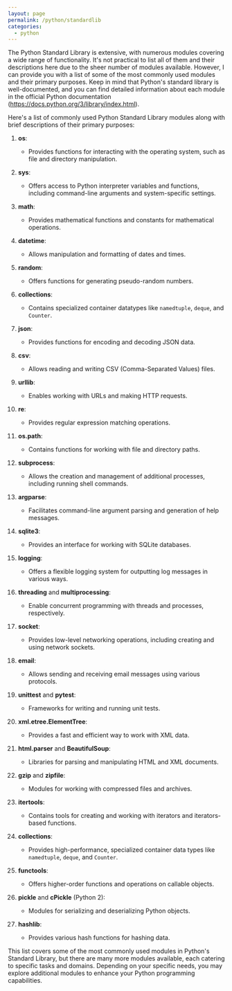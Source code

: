```yaml
---
layout: page
permalink: /python/standardlib
categories:
  - python
---
```


The Python Standard Library is extensive, with numerous modules covering a wide range of functionality. It's not practical to list all of them and their descriptions here due to the sheer number of modules available. However, I can provide you with a list of some of the most commonly used modules and their primary purposes. Keep in mind that Python's standard library is well-documented, and you can find detailed information about each module in the official Python documentation (https://docs.python.org/3/library/index.html).

Here's a list of commonly used Python Standard Library modules along with brief descriptions of their primary purposes:

1. **os**:
   - Provides functions for interacting with the operating system, such as file and directory manipulation.

2. **sys**:
   - Offers access to Python interpreter variables and functions, including command-line arguments and system-specific settings.

3. **math**:
   - Provides mathematical functions and constants for mathematical operations.

4. **datetime**:
   - Allows manipulation and formatting of dates and times.

5. **random**:
   - Offers functions for generating pseudo-random numbers.

6. **collections**:
   - Contains specialized container datatypes like `namedtuple`, `deque`, and `Counter`.

7. **json**:
   - Provides functions for encoding and decoding JSON data.

8. **csv**:
   - Allows reading and writing CSV (Comma-Separated Values) files.

9. **urllib**:
   - Enables working with URLs and making HTTP requests.

10. **re**:
    - Provides regular expression matching operations.

11. **os.path**:
    - Contains functions for working with file and directory paths.

12. **subprocess**:
    - Allows the creation and management of additional processes, including running shell commands.

13. **argparse**:
    - Facilitates command-line argument parsing and generation of help messages.

14. **sqlite3**:
    - Provides an interface for working with SQLite databases.

15. **logging**:
    - Offers a flexible logging system for outputting log messages in various ways.

16. **threading** and **multiprocessing**:
    - Enable concurrent programming with threads and processes, respectively.

17. **socket**:
    - Provides low-level networking operations, including creating and using network sockets.

18. **email**:
    - Allows sending and receiving email messages using various protocols.

19. **unittest** and **pytest**:
    - Frameworks for writing and running unit tests.

20. **xml.etree.ElementTree**:
    - Provides a fast and efficient way to work with XML data.

21. **html.parser** and **BeautifulSoup**:
    - Libraries for parsing and manipulating HTML and XML documents.

22. **gzip** and **zipfile**:
    - Modules for working with compressed files and archives.

23. **itertools**:
    - Contains tools for creating and working with iterators and iterators-based functions.

24. **collections**:
    - Provides high-performance, specialized container data types like `namedtuple`, `deque`, and `Counter`.

25. **functools**:
    - Offers higher-order functions and operations on callable objects.

26. **pickle** and **cPickle** (Python 2):
    - Modules for serializing and deserializing Python objects.

27. **hashlib**:
    - Provides various hash functions for hashing data.

This list covers some of the most commonly used modules in Python's Standard Library, but there are many more modules available, each catering to specific tasks and domains. Depending on your specific needs, you may explore additional modules to enhance your Python programming capabilities.